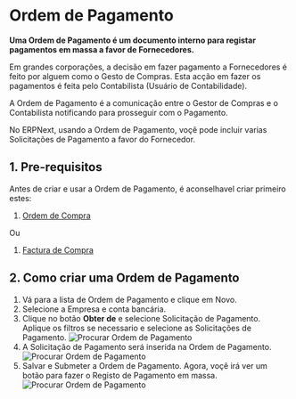 <!-- add-breadcrumbs -->
# Ordem de Pagamento

**Uma Ordem de Pagamento é um documento interno para registar pagamentos em massa a favor de Fornecedores.**

Em grandes corporações, a decisão em fazer pagamento a Fornecedores é feito por alguem como o Gesto de Compras. Esta acção em fazer os pagamentos é feita pelo Contabilista (Usuário de Contabilidade). 

A Ordem de Pagamento é a comunicação entre o Gestor de Compras e o Contabilista notificando para prosseguir com o Pagamento.

No ERPNext, usando a Ordem de Pagamento, voçê pode incluir varias Solicitações de Pagamento a favor do Fornecedor.

## 1. Pre-requisitos
Antes de criar e usar a Ordem de Pagamento, é aconselhavel criar primeiro estes:

1. [Ordem de Compra](/docs/user/manual/pt/compras/ordem-de-compra)

 Ou

1. [Factura de Compra](/docs/user/manual/pt/contabilidade/factura-compra)

## 2. Como criar uma Ordem de Pagamento
1. Vá para a lista de Ordem de Pagamento e clique em Novo.
1. Selecione a Empresa e conta bancária.
1. Clique no botão **Obter de** e selecione Solicitação de Pagamento. Aplique os filtros se necessario e selecione as Solicitações de Pagamento.
 ![Procurar Ordem de Pagamento](/docs/assets/img/accounts/payment-order-fetch.png)
1. A Solicitação de Pagamento será inserida na Ordem de Pagamento.
 ![Procurar Ordem de Pagamento](/docs/assets/img/accounts/payment-order.png)
1. Salvar e Submeter a Ordem de Pagamento. Agora, voçê irá ver um botão para fazer o Registo de Pagamento em massa.
 ![Procurar Ordem de Pagamento](/docs/assets/img/accounts/payment-order-submit.png)